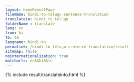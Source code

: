 ```yaml
---
layout: homeResultPage
fileName: hindi-to-telugu-sentence-translation
translatein: hindi_to_telugu
folderName : translate
lang: en
from: hi
to: te
langname: hindi-to
permalink: /hindi-to-telugu-sentence-translation/result
sitemap: false
nointernationalization: true
matchurls: en&&hi&&te
---
```

{% include result/translateinto.html %}

<script src="/js/result/translation.js" data-foldername="{{page.folderName}}" data-lang="{{page.lang}}"></script>
